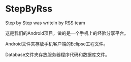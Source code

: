 StepByRss
=========

Step by Step was writeln by RSS team

这是我们的Android项目，做的是一个手机上的经验分享平台。

Android文件夹存放手机客户端的Eclipse工程文件。

Database文件夹存放服务器程序代码和数据库文件。
